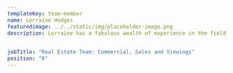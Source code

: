 ```yaml
---
templateKey: team-member
name: Lorraine Hodges
featuredimage: ../../static/img/placeholder-image.png
description: Lorraine has a fabulous wealth of experience in the field of holiday rentals and real estate. Her knowledge of the market place is first class and as our newest team member, she brings passion and drive to the fore! Always working at high speed, Lorraine brings a real sales focus to the Smarta Family. 
 

jobTitle: "Real Estate Team: Commercial, Sales and Viewings"
position: "8"
---
```


